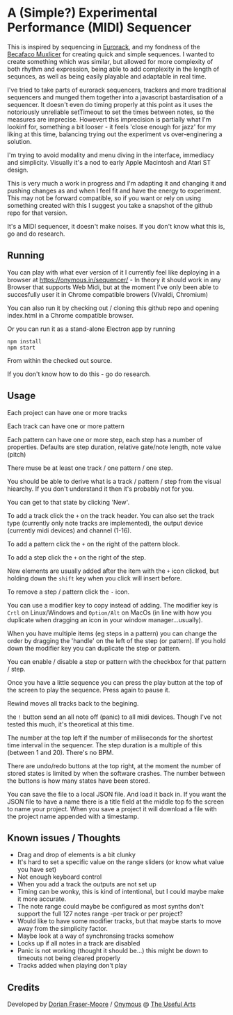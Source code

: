 # A (Simple?) Experimental Performance (MIDI) Sequencer

This is inspired by sequencing in [Eurorack](https://en.wikipedia.org/wiki/Eurorack), and my fondness of the [Becafaco Muxlicer](https://www.befaco.org/muxlicer-2/) for creating quick and simple sequences. I wanted to create something which was similar, but allowed for more complexity of both rhythm and expression, being able to add complexity in the length of sequnces, as well as being easily playable and adaptable in real time. 

I've tried to take parts of eurorack sequencers, trackers and more traditional sequencers and munged them together into a javascript bastardisation of a sequencer. It doesn't even do timing properly at this point as it uses the notoriously unreliable setTimeout to set the times between notes, so the measures are imprecise. Howevert this imprecision is partially what I'm lookinf for, something a bit looser - it feels 'close enough for jazz' for my liking at this time, balancing trying out the experiment vs over-enginering a solution.

I'm trying to avoid modality and menu diving in the interface, immediacy and simplicity. Visually it's a nod to early Apple Macintosh and Atari ST design. 

This is very much a work in progress and I'm adapting it and changing it and pushing changes as and when I feel fit and have the energy to experiment. This may not be forward compatible, so if you want or rely on using something created with this I suggest you take a snapshot of the github repo for that version.

It's a MIDI sequencer, it doesn't make noises. If you don't know what this is, go and do research.

## Running

You can play with what ever version of it I currently feel like deploying in a browser at https://onymous.in/sequencer/ - In theory it should work in any Browser that supports Web Midi, but at the moment I've only been able to succesfully user it in Chrome compatible browers (Vivaldi, Chromium)

You can also run it by checking out / cloning this github repo and opening index.html in a Chrome compatible browser.

Or you can run it as a stand-alone Electron app by running

```
npm install
npm start
```

From within the checked out source.

If you don't know how to do this - go do research.

## Usage

Each project can have one or more tracks

Each track can have one or more pattern

Each pattern can have one or more step, each step has a number of properties. Defaults are step duration, relative gate/note length, note value (pitch)

There muse be at least one track / one pattern / one step. 

You should be able to derive what is a track / pattern / step from the visual hiearchy. If you don't understand it then it's probably not for you.

You can get to that state by clicking 'New'.

To add a track click the `+` on the track header. You can also set the track type (currently only note tracks are implemented), the output device (currently midi devices) and channel (1-16).

To add a pattern click the `+` on the right of the pattern block.

To add a step click the `+` on the right of the step.

New elements are usually added after the item with the `+` icon clicked, but holding down the `shift` key when you click will insert before.

To remove a step / pattern click the `-` icon.

You can use a modifier key to copy instead of adding. The modifier key is `Crtl` on Linux/Windows and `Option/Alt` on MacOs (in line with how you duplicate when dragging an icon in your window manager...usually).

When you have multiple items (eg steps in a pattern) you can change the order by dragging the 'handle' on the left of the step (or pattern). If you hold down the modifier key you can duplicate the step or pattern.

You can enable / disable a step or pattern with the checkbox for that pattern / step.

Once you have a little sequence you can press the play button at the top of the screen to play the sequence. Press again to pause it.

Rewind moves all tracks back to the begining.

the `!` button send an all note off (panic) to all midi devices. Though I've not tested this much, it's theoretical at this time.

The number at the top left if the number of milliseconds for the shortest time interval in the sequencer. The step duration is a multiple of this (between 1 and 20). There's no BPM.

There are undo/redo buttons at the top right, at the moment the number of stored states is limited by when the software crashes. The number between the buttons is how many states have been stored. 

You can save the file to a local JSON file. And load it back in. If you want the JSON file to have a name there is a title field at the middle top fo the screen to name your project. When you save a project it will download a file with the project name appended with a timestamp. 

## Known issues / Thoughts

* Drag and drop of elements is a bit clunky
* It's hard to set a specific value on the range sliders (or know what value you have set)
* Not enough keyboard control 
* When you add a track the outputs are not set up
* Timing can be wonky, this is kind of intentional, but I could maybe make it more accurate.
* The note range could maybe be configured as most synths don't support the full 127 notes range -per track or per project?
* Would like to have some modifier tracks, but that maybe starts to move away from the simplicity factor.
* Maybe look at a way of synchronsing tracks somehow
* Locks up if all notes in a track are disabled 
* Panic is not working (thought it should be...) this might be down to timeouts not being cleared properly
* Tracks added when playing don't play

## Credits

Developed by [Dorian Fraser-Moore](https://dorian.fraser-moore.com) / [Onymous](https://onymous.in) @ [The Useful Arts](https://theusefularts.org)
